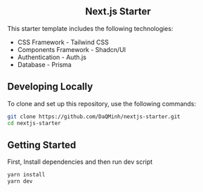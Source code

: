 <div align="center">
    <h2>Next.js Starter</h2>
</div>

<div>
  <p>
    This starter template includes the following technologies:
  </p>
  <ul>
    <li>CSS Framework - Tailwind CSS</li>
    <li>Components Framework - Shadcn/UI</li>
    <li>Authentication - Auth.js</li>
    <li>Database - Prisma</li>
  </ul>
</div>

## Developing Locally

To clone and set up this repository, use the following commands:

```bash
git clone https://github.com/DaQMinh/nextjs-starter.git
cd nextjs-starter
```

## Getting Started
First, Install dependencies and then run dev script
```bash
yarn install
yarn dev
```



